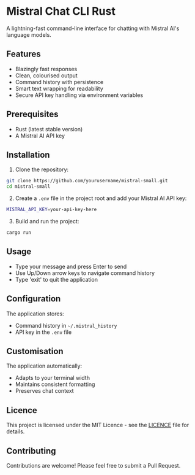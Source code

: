 # Mistral Chat CLI Rust

A lightning-fast command-line interface for chatting with Mistral AI's language models.

## Features

- Blazingly fast responses
- Clean, colourised output
- Command history with persistence
- Smart text wrapping for readability
- Secure API key handling via environment variables

## Prerequisites

- Rust (latest stable version)
- A Mistral AI API key

## Installation

1. Clone the repository:
```bash
git clone https://github.com/yourusername/mistral-small.git
cd mistral-small
```

2. Create a `.env` file in the project root and add your Mistral AI API key:
```bash
MISTRAL_API_KEY=your-api-key-here
```

3. Build and run the project:
```bash
cargo run
```

## Usage

- Type your message and press Enter to send
- Use Up/Down arrow keys to navigate command history
- Type 'exit' to quit the application

## Configuration

The application stores:
- Command history in `~/.mistral_history`
- API key in the `.env` file

## Customisation

The application automatically:
- Adapts to your terminal width
- Maintains consistent formatting
- Preserves chat context

## Licence

This project is licensed under the MIT Licence - see the [LICENCE](LICENCE) file for details.

## Contributing

Contributions are welcome! Please feel free to submit a Pull Request. 
